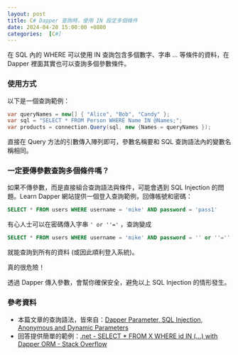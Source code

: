 ```yaml
---
layout: post
title: C# Dapper 查詢時，使用 IN 設定多個條件
date: 2024-04-28 15:00:00 +0800
categories:  [C#]
--- 
```


在 SQL 內的 WHERE 可以使用 IN 查詢包含多個數字、字串 ... 等條件的資料，在 Dapper 裡面其實也可以查詢多個參數條件。

### 使用方式

以下是一個查詢範例：

```csharp
var queryNames = new[] { "Alice", "Bob", "Candy" };
var sql = "SELECT * FROM Person WHERE Name IN @Names;";
var products = connection.Query(sql, new {Names = queryNames });
```

直接在 Query 方法的引數傳入陣列即可，參數名稱要和 SQL 查詢語法內的變數名稱相同。

### 一定要傳參數查詢多個條件嗎？

如果不傳參數，而是直接組合查詢語法與條件，可能會遇到 SQL Injection 的問題。Learn Dapper 網站提供一個登入查詢範例，回傳帳號和密碼：

```sql
SELECT * FROM users WHERE username = 'mike' AND password = 'pass1'
```

有心人士可以在密碼傳入字串 `' or ''='` ，查詢變成

```sql
SELECT * FROM users WHERE username = 'mike' AND password = '' or ''=''
```

就能查詢到所有的資料 (或因此順利登入系統)。

真的很危險！

透過 Dapper 傳入參數，會幫你確保安全，避免以上 SQL Injection 的情形發生。

### 參考資料

- 本篇文章的查詢語法，皆來自：[Dapper Parameter, SQL Injection, Anonymous and Dynamic Parameters](https://www.learndapper.com/parameters)
- 回答提供簡單的範例：[.net - SELECT \* FROM X WHERE id IN (...) with Dapper ORM - Stack Overflow](https://stackoverflow.com/questions/8388093/select-from-x-where-id-in-with-dapper-orm)